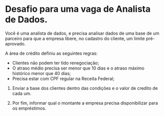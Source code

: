 # Desafio para uma vaga de Analista de Dados.
Você é uma analista de dados, e precisa analisar dados de uma base de um parceiro para que a empresa libere, no cadastro do cliente, um limite pré-aprovado.

A área de crédito definiu as seguintes regras:

* Clientes não podem ter tido renegociação;
* O atraso médio precisa ser menor que 10 dias e o atraso máximo histórico menor que 40 dias;
* Precisa estar com CPF regular na Receita Federal;

1) Enviar a base dos clientes dentro das condições e o valor de credito de cada um.

2) Por fim, informar qual o montante a empresa precisa disponibilizar para os empréstimos.
